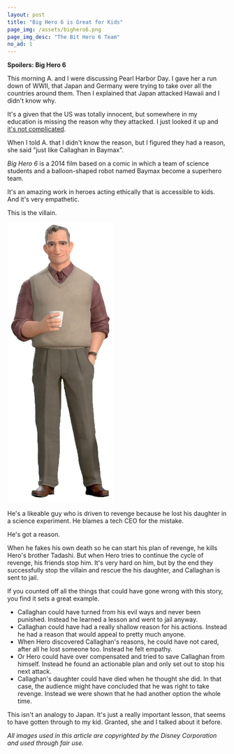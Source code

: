 ```yaml
---
layout: post
title: "Big Hero 6 is Great for Kids"
page_img: /assets/bighero6.png
page_img_desc: "The Bit Hero 6 Team"
no_ad: 1
---
```


<b>Spoilers: Big Hero 6</b>

This morning A. and I were discussing Pearl Harbor Day. I gave her a run down of WWII, that Japan and Germany were trying to take over all the countries around them. Then I explained that Japan attacked Hawaii and I didn't know why.

It's a given that the US was totally innocent, but somewhere in my education is missing the reason why they attacked. I just looked it up and <a href="http://www.history.co.uk/study-topics/history-of-ww2/pearl-harbor">it's not complicated</a>.

When I told A. that I didn't know the reason, but I figured they had a reason, she said "just like Callaghan in Baymax".

<i>Big Hero 6</i> is a 2014 film based on a comic in which a team of science students and a balloon-shaped robot named Baymax become a superhero team.

It's an amazing work in heroes acting ethically that is accessible to kids. And it's very empathetic.

This is the villain.

<img src="/assets/bighero6-callahan.png" />

He's a likeable guy who is driven to revenge because he lost his daughter in a science experiment. He blames a tech CEO for the mistake.

He's got a reason.

When he fakes his own death so he can start his plan of revenge, he kills Hero's brother Tadashi. But when Hero tries to continue the cycle of revenge, his friends stop him. It's very hard on him, but by the end they successfully stop the villain and rescue the his daughter, and Callaghan is sent to jail.

If you counted off all the things that could have gone wrong with this story, you find it sets a great example.

* Callaghan could have turned from his evil ways and never been punished. Instead he learned a lesson and went to jail anyway.
* Callaghan could have had a really shallow reason for his actions. Instead he had a reason that would appeal to pretty much anyone.
* When Hero discovered Callaghan's reasons, he could have not cared, after all he lost someone too. Instead he felt empathy.
* Or Hero could have over compensated and tried to save Callaghan from himself. Instead he found an actionable plan and only set out to stop his next attack.
* Callaghan's daughter could have died when he thought she did. In that case, the audience might have concluded that he was right to take revenge. Instead we were shown that he had another option the whole time.

This isn't an analogy to Japan. It's just a really important lesson, that seems to have gotten through to my kid. Granted, she and I talked about it before.

<i>All images used in this article are copyrighted by the Disney Corporation and used through fair use.</i>
